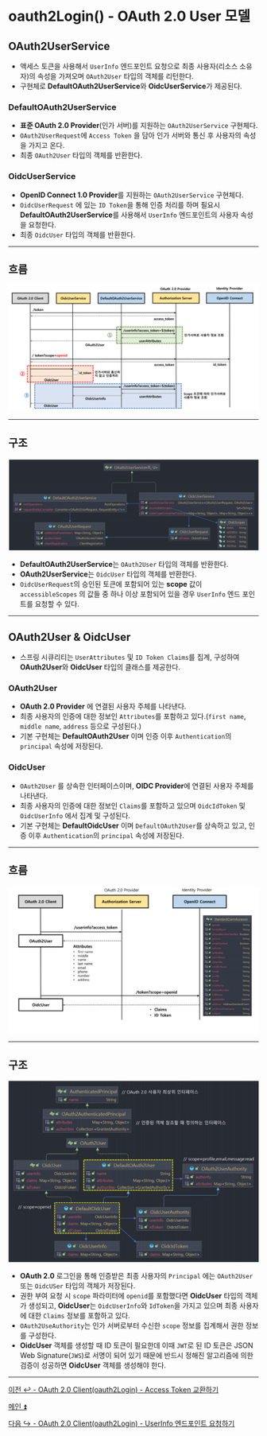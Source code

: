 # oauth2Login() - OAuth 2.0 User 모델

## OAuth2UserService

- 액세스 토큰을 사용해서 `UserInfo` 엔드포인트 요청으로 최종 사용자(리소스 소유자)의 속성을 가져오며 `OAuth2User` 타입의 객체를 리턴한다.
- 구현체로 **DefaultOAuth2UserService**와 **OidcUserService**가 제공된다.

### DefaultOAuth2UserService

- **표준 OAuth 2.0 Provider**(인가 서버)를 지원하는 `OAuth2UserService` 구현체다.
- `OAuth2UserRequest`에 `Access Token` 을 담아 인가 서버와 통신 후 사용자의 속성을 가지고 온다.
- 최종 `OAuth2User` 타입의 객체를 반환한다.

### OidcUserService

- **OpenID Connect 1.0 Provider**를 지원하는 `OAuth2UserService` 구현체다.
- `OidcUserRequest` 에 있는 `ID Token`을 통해 인증 처리를 하며 필요시 **DefaultOAuth2UserService**를 사용해서 `UserInfo` 엔드포인트의 사용자 속성을 요청한다.
- 최종 `OidcUser` 타입의 객체를 반환한다.

---

## 흐름

![img_17.png](image/img_17.png)

---

## 구조

![img_18.png](image/img_18.png)

- **DefaultOAuth2UserService**는 `OAuth2User` 타입의 객체를 반환한다.
- **OAuth2UserService**는 `OidcUser` 타입의 객체를 반환한다.
- `OidcUserRequest`의 승인된 토큰에 포함되어 있는 **scope** 값이 `accessibleScopes` 의 값들 중 하나 이상 포함되어 있을 경우 `UserInfo` 엔드 포인트를 요청할 수 있다.

---

## OAuth2User & OidcUser

- 스프링 시큐리티는 `UserAttributes` 및 `ID Token Claims`를 집계, 구성하여 **OAuth2User**와 **OidcUser** 타입의 클래스를 제공한다.

### OAuth2User

- **OAuth 2.0 Provider** 에 연결된 사용자 주체를 나타낸다.
- 최종 사용자의 인증에 대한 정보인 `Attributes`를 포함하고 있다.(`first name`, `middle name`, `address` 등으로 구성된다.)
- 기본 구현체는 **DefaultOAuth2User** 이며 인증 이후 `Authentication`의 `principal` 속성에 저장된다.

### OidcUser

- `OAuth2User` 를 상속한 인터페이스이며, **OIDC Provider**에 연결된 사용자 주체를 나타낸다.
- 최종 사용자의 인증에 대한 정보인 `Claims`를 포함하고 있으며 `OidcIdToken` 및 `OidcUserInfo` 에서 집계 및 구성된다.
- 기본 구현체는 **DefaultOidcUser** 이며 `DefaultOAuth2User`를 상속하고 있고, 인증 이후 `Authentication`의 `principal` 속성에 저장된다.

---

## 흐름

![img_19.png](image/img_19.png)

---

## 구조

![img_20.png](image/img_20.png)

- **OAuth 2.0** 로그인을 통해 인증받은 최종 사용자의 `Principal` 에는 `OAuth2User` 또는 `OidcUSer` 타입의 객체가 저장된다.
- 권한 부여 요청 시 `scope` 파라미터에 `openid`를 포함했다면 **OidcUser** 타입의 객체가 생성되고,
  **OidcUser**는 `OidcUserInfo`와 `IdToken`을 가지고 있으며 최종 사용자에 대한 `Claims` 정보를 포함하고 있다.
- `OAuth2UseAuthority`는 인가 서버로부터 수신한 `scope` 정보를 집계해서 권한 정보를 구성한다.
- **OidcUser** 객체를 생성할 때 ID 토큰이 필요한데 이때 `JWT`로 된 ID 토큰은 JSON Web Signature(`JWS`)로 서명이 되어 있기 때문에 반드시 정해진 알고리즘에 의한
    검증이 성공하면 **OidcUser** 객체를 생성해야 한다.

---

[이전 ↩️ - OAuth 2.0 Client(oauth2Login) - Access Token 교환하기](https://github.com/genesis12345678/TIL/blob/main/Spring/security/oauth/OAuth2Login/Access%20Token.md)

[메인 ⏫](https://github.com/genesis12345678/TIL/blob/main/Spring/security/oauth/main.md)

[다음 ↪️ - OAuth 2.0 Client(oauth2Login) - UserInfo 엔드포인트 요청하기](https://github.com/genesis12345678/TIL/blob/main/Spring/security/oauth/OAuth2Login/UserInfo.md)
